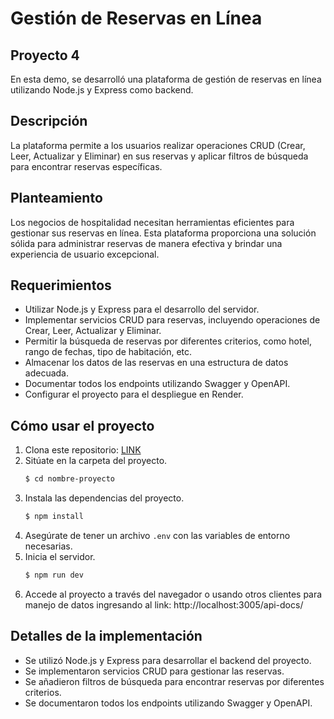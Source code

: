 # Gestión de Reservas en Línea

## **Proyecto 4**

En esta demo, se desarrolló una plataforma de gestión de reservas en línea utilizando Node.js y Express como backend.

## **Descripción**

La plataforma permite a los usuarios realizar operaciones CRUD (Crear, Leer, Actualizar y Eliminar) en sus reservas y aplicar filtros de búsqueda para encontrar reservas específicas.

## **Planteamiento**

Los negocios de hospitalidad necesitan herramientas eficientes para gestionar sus reservas en línea. Esta plataforma proporciona una solución sólida para administrar reservas de manera efectiva y brindar una experiencia de usuario excepcional.

## **Requerimientos**

-   Utilizar Node.js y Express para el desarrollo del servidor.
-   Implementar servicios CRUD para reservas, incluyendo operaciones de Crear, Leer, Actualizar y Eliminar.
-   Permitir la búsqueda de reservas por diferentes criterios, como hotel, rango de fechas, tipo de habitación, etc.
-   Almacenar los datos de las reservas en una estructura de datos adecuada.
-   Documentar todos los endpoints utilizando Swagger y OpenAPI.
-   Configurar el proyecto para el despliegue en Render.

## **Cómo usar el proyecto**

1. Clona este repositorio: [LINK](https://github.com/Glensaurio/Proyecto4_UDD)
2. Sitúate en la carpeta del proyecto.
    ```bash
    $ cd nombre-proyecto
    ```
3. Instala las dependencias del proyecto.
    ```bash
    $ npm install
    ```
4. Asegúrate de tener un archivo `.env` con las variables de entorno necesarias.
5. Inicia el servidor.
    ```bash
    $ npm run dev
    ```
6. Accede al proyecto a través del navegador o usando otros clientes para manejo de datos ingresando al link: http://localhost:3005/api-docs/

## **Detalles de la implementación**

-   Se utilizó Node.js y Express para desarrollar el backend del proyecto.
-   Se implementaron servicios CRUD para gestionar las reservas.
-   Se añadieron filtros de búsqueda para encontrar reservas por diferentes criterios.
-   Se documentaron todos los endpoints utilizando Swagger y OpenAPI.

